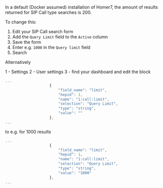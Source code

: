 In a default (Docker assumed) installation of Homer7, the amount of results returned for SIP Call type searches is 200. 

To change this:

1. Edit your SIP Call search form
1. Add the `Query Limit` field to the `Active` column
1. Save the form
1. Enter e.g. `1000` in the `Query limit` field 
1. Search

Alternatively

1 - Settings
2 - User settings
3 - find your dashboard and edit the block
```javascript
...
                    {
                        "field_name": "limit",
                        "hepid": 1,
                        "name": "1:call:limit",
                        "selection": "Query Limit",
                        "type": "string",
                        "value": ""
                    },
...
```

to e.g. for 1000 results

```javascript
...
                    {
                        "field_name": "limit",
                        "hepid": 1,
                        "name": "1:call:limit",
                        "selection": "Query Limit",
                        "type": "string",
                        "value": "1000"
                    },
...
```
